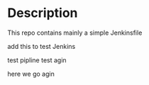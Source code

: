 # Description

This repo contains mainly a simple Jenkinsfile

add this to test Jenkins

test pipline
 test agin

here we go agin
